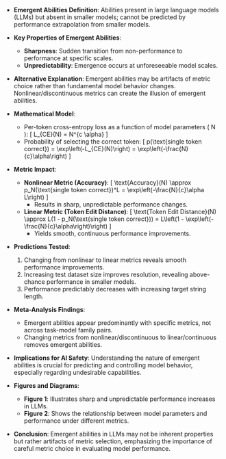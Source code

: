 - **Emergent Abilities Definition**: Abilities present in large language models (LLMs) but absent in smaller models; cannot be predicted by performance extrapolation from smaller models.

- **Key Properties of Emergent Abilities**:
  - **Sharpness**: Sudden transition from non-performance to performance at specific scales.
  - **Unpredictability**: Emergence occurs at unforeseeable model scales.

- **Alternative Explanation**: Emergent abilities may be artifacts of metric choice rather than fundamental model behavior changes. Nonlinear/discontinuous metrics can create the illusion of emergent abilities.

- **Mathematical Model**:
  - Per-token cross-entropy loss as a function of model parameters \( N \):
    \[
    L_{CE}(N) = N^{c \alpha}
    \]
  - Probability of selecting the correct token:
    \[
    p(\text{single token correct}) = \exp\left(-L_{CE}(N)\right) = \exp\left(-\frac{N}{c}\alpha\right)
    \]

- **Metric Impact**:
  - **Nonlinear Metric (Accuracy)**: 
    \[
    \text{Accuracy}(N) \approx p_N(\text{single token correct})^L = \exp\left(-\frac{N}{c}\alpha L\right)
    \]
    - Results in sharp, unpredictable performance changes.
  - **Linear Metric (Token Edit Distance)**:
    \[
    \text{Token Edit Distance}(N) \approx L(1 - p_N(\text{single token correct})) = L\left(1 - \exp\left(-\frac{N}{c}\alpha\right)\right)
    \]
    - Yields smooth, continuous performance improvements.

- **Predictions Tested**:
  1. Changing from nonlinear to linear metrics reveals smooth performance improvements.
  2. Increasing test dataset size improves resolution, revealing above-chance performance in smaller models.
  3. Performance predictably decreases with increasing target string length.

- **Meta-Analysis Findings**:
  - Emergent abilities appear predominantly with specific metrics, not across task-model family pairs.
  - Changing metrics from nonlinear/discontinuous to linear/continuous removes emergent abilities.

- **Implications for AI Safety**: Understanding the nature of emergent abilities is crucial for predicting and controlling model behavior, especially regarding undesirable capabilities.

- **Figures and Diagrams**:
  - **Figure 1**: Illustrates sharp and unpredictable performance increases in LLMs.
  - **Figure 2**: Shows the relationship between model parameters and performance under different metrics.

- **Conclusion**: Emergent abilities in LLMs may not be inherent properties but rather artifacts of metric selection, emphasizing the importance of careful metric choice in evaluating model performance.